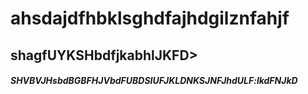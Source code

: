 # ahsdajdfhbklsghdfajhdgilznfahjf
## shagfUYKSHbdfjkabhlJKFD>
##### SHVBVJHsbdBGBFHJVbdFUBDSIUFJKLDNKSJNFJhdULF:lkdFNJkD
